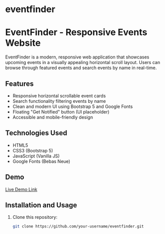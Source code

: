 # eventfinder
# EventFinder - Responsive Events Website

EventFinder is a modern, responsive web application that showcases upcoming events in a visually appealing horizontal scroll layout. Users can browse through featured events and search events by name in real-time.

## Features

- Responsive horizontal scrollable event cards
- Search functionality filtering events by name
- Clean and modern UI using Bootstrap 5 and Google Fonts
- Floating "Get Notified" button (UI placeholder)
- Accessible and mobile-friendly design

## Technologies Used

- HTML5
- CSS3 (Bootstrap 5)
- JavaScript (Vanilla JS)
- Google Fonts (Bebas Neue)

## Demo

[Live Demo Link]()

## Installation and Usage

1. Clone this repository:

   ```bash
   git clone https://github.com/your-username/eventfinder.git
